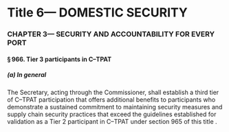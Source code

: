 
# Title 6— DOMESTIC SECURITY
### CHAPTER 3— SECURITY AND ACCOUNTABILITY FOR EVERY PORT
#### § 966. Tier 3 participants in C–TPAT
##### (a) In general

The Secretary, acting through the Commissioner, shall establish a third tier of C–TPAT participation that offers additional benefits to participants who demonstrate a sustained commitment to maintaining security measures and supply chain security practices that exceed the guidelines established for validation as a Tier 2 participant in C–TPAT under section 965 of this title .
